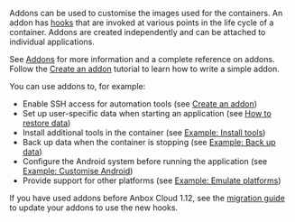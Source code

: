 Addons can be used to customise the images used for the containers. An addon has [hooks](https://discourse.ubuntu.com/t/hooks/28555) that are invoked at various points in the life cycle of a container. Addons are created independently and can be attached to individual applications.

See [Addons](https://discourse.ubuntu.com/t/addons/25293) for more information and a complete reference on addons. Follow the [Create an addon](https://discourse.ubuntu.com/t/creating-an-addon/25284) tutorial to learn how to write a simple addon.

You can use addons to, for example:
- Enable SSH access for automation tools (see [Create an addon](https://discourse.ubuntu.com/t/creating-an-addon/25284))
- Set up user-specific data when starting an application (see [How to restore data](https://discourse.ubuntu.com/t/example-back-up-data/25289#restore))
- Install additional tools in the container (see [Example: Install tools](https://discourse.ubuntu.com/t/example-install-tools/25288))
- Back up data when the container is stopping (see [Example: Back up data](https://discourse.ubuntu.com/t/example-back-up-data/25289))
- Configure the Android system before running the application (see [Example: Customise Android](https://discourse.ubuntu.com/t/example-customise-android/25290))
- Provide support for other platforms (see [Example: Emulate platforms](https://discourse.ubuntu.com/t/example-emulate-platforms/25291))

If you have used addons before Anbox Cloud 1.12, see the [migration guide](https://discourse.ubuntu.com/t/migrate-from-previous-addon-versions/25287) to update your addons to use the new hooks.
